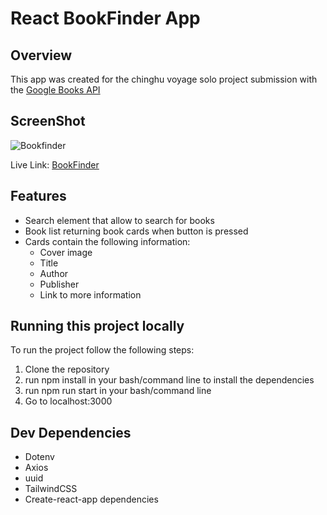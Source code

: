 # React BookFinder App

## Overview

This app was created for the chinghu voyage solo project submission with the [Google Books API](https://developers.google.com/books)

## ScreenShot

![Bookfinder](/assets/images/bookfinder.png)

Live Link: [BookFinder](https://jmichaelseri-bookfinder.netlify.app/)

## Features

- Search element that allow to search for books
- Book list returning book cards when button is pressed
- Cards contain the following information:
  - Cover image
  - Title
  - Author
  - Publisher
  - Link to more information

## Running this project locally

To run the project follow the following steps:

1. Clone the repository
2. run npm install in your bash/command line to install the dependencies
3. run npm run start in your bash/command line
4. Go to localhost:3000

## Dev Dependencies

- Dotenv
- Axios
- uuid
- TailwindCSS
- Create-react-app dependencies

